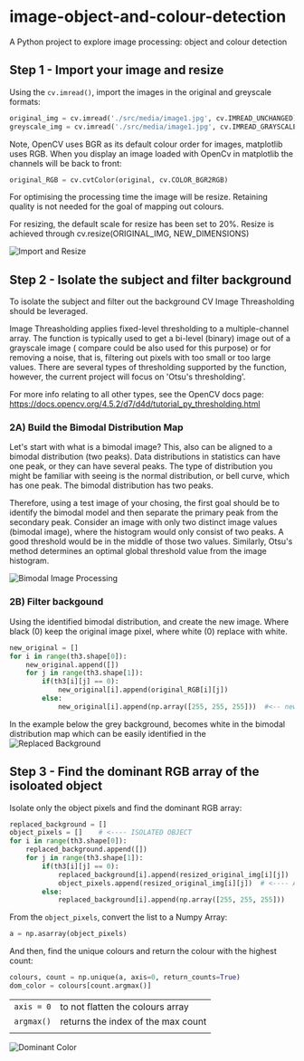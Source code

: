 # image-object-and-colour-detection

A Python project to explore image processing: object and colour detection

## Step 1 - Import your image and resize

Using the `cv.imread()`, import the images in the original and greyscale formats:

```python
original_img = cv.imread('./src/media/image1.jpg', cv.IMREAD_UNCHANGED)
greyscale_img = cv.imread('./src/media/image1.jpg', cv.IMREAD_GRAYSCALE)
```

Note, OpenCV uses BGR as its default colour order for images, matplotlib uses RGB. When you display an image loaded with OpenCv in matplotlib the channels will be back to front:

```python
original_RGB = cv.cvtColor(original, cv.COLOR_BGR2RGB)
```

For optimising the processing time the image will be resize. Retaining quality is not needed for the goal of mapping out colours.

For resizing, the default scale for resize has been set to 20%. Resize is achieved through cv.resize(ORIGINAL_IMG, NEW_DIMENSIONS)

![Import and Resize](./src/readme-imgs/part-1-import-and-resize.png)

## Step 2 - Isolate the subject and filter background

To isolate the subject and filter out the background CV Image Threasholding should be leveraged.

Image Threasholding applies fixed-level thresholding to a multiple-channel array. The function is typically used to get a bi-level (binary) image out of a grayscale image ( compare could be also used for this purpose) or for removing a noise, that is, filtering out pixels with too small or too large values. There are several types of thresholding supported by the function, however, the current project will focus on 'Otsu's thresholding'.

For more info relating to all other types, see the OpenCV docs page:
https://docs.opencv.org/4.5.2/d7/d4d/tutorial_py_thresholding.html

### 2A) Build the Bimodal Distribution Map

Let's start with what is a bimodal image? This, also can be aligned to a bimodal distribution (two peaks). Data distributions in statistics can have one peak, or they can have several peaks. The type of distribution you might be familiar with seeing is the normal distribution, or bell curve, which has one peak. The bimodal distribution has two peaks.

Therefore, using a test image of your chosing, the first goal should be to identify the bimodal model and then separate the primary peak from the secondary peak. Consider an image with only two distinct image values (bimodal image), where the histogram would only consist of two peaks. A good threshold would be in the middle of those two values. Similarly, Otsu's method determines an optimal global threshold value from the image histogram.

![Bimodal Image Processing](./src/readme-imgs/part-2A-original-gaussian-otsus-histogram.png)

### 2B) Filter backgound

Using the identified bimodal distribution, and create the new image.
Where black (0) keep the original image pixel, where white (0) replace with white.

```python
new_original = []
for i in range(th3.shape[0]):
    new_original.append([])
    for j in range(th3.shape[1]):
        if(th3[i][j] == 0):
            new_original[i].append(original_RGB[i][j])
        else:
            new_original[i].append(np.array([255, 255, 255]))  #<-- new background
```

In the example below the grey background, becomes white in the bimodal distribution map which can be easily identified in the
![Replaced Background](./src/readme-imgs/part-2B-replace-background.png)

## Step 3 - Find the dominant RGB array of the isoloated object

Isolate only the object pixels and find the dominant RGB array:

```python
replaced_background = []
object_pixels = []    # <---- ISOLATED OBJECT
for i in range(th3.shape[0]):
    replaced_background.append([])
    for j in range(th3.shape[1]):
        if(th3[i][j] == 0):
            replaced_background[i].append(resized_original_img[i][j])
            object_pixels.append(resized_original_img[i][j])  # <---- ADD PIXELS
        else:
            replaced_background[i].append(np.array([255, 255, 255]))

```

From the `object_pixels`, convert the list to a Numpy Array:

```python
a = np.asarray(object_pixels)
```

And then, find the unique colours and return the colour with the highest count:

```python
colours, count = np.unique(a, axis=0, return_counts=True)
dom_color = colours[count.argmax()]
```

|            |                                    |
| ---------- | ---------------------------------- |
| `axis = 0` | to not flatten the colours array   |
| `argmax()` | returns the index of the max count |
|            |                                    |

![Dominant Color](./src/readme-imgs/part-3-dominant-colour.png)
